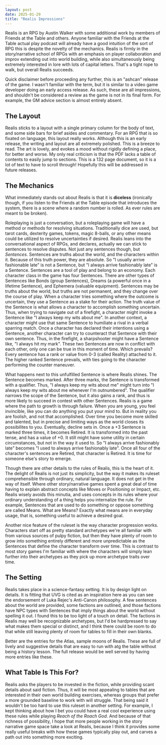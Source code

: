 ```yaml
---
layout: post
date: 2025-01-29
title: "Realis Impressions"
---
```

Realis is an RPG by Austin Walker with some additional work by members of Friends at the Table and others. Anyone familiar with the Friends at the Table actual play podcast will already have a good intuition of the sort of RPG this is despite the novelty of the mechanics. Realis is firmly in the story/narrative school of RPGs with an emphasis on player collaboration and improv extending out into world building, while also simultaneously being extremely interested in lore with lots of capital letters. That's a tight rope to walk, but overall Realis succeeds.

Quick disclaimer before proceeding any further, this is an "ashcan" release of the game. I wasn't familiar with the term, but it is similar to a video game developer doing an early access release. As such, these are all impressions, and shouldn't be considered a review as the game is not in its final form. For example, the GM advice section is almost entirely absent.

## The Layout

Realis sticks to a layout with a single primary column for the body of text, and some side bars for brief asides and commentary. For an RPG that is so fixated on language, this layout really works. Although this is an early release, the writing and layout are all extremely polished. This is a breeze to read. The art is lovely, and evokes a mood without rigidly defining a place, for better and worse. My only real criticism is that the PDF lacks a table of contents to easily jump to sections. This is a 132 page document, so it is a lot of text to have to scroll through! Hopefully this will be addressed in future releases. 

## The Mechanics

What immediately stands out about Realis is that it is **diceless** (ironically though, if you listen to the Friends at the Table episode that introduces the system, there is a scene where a random number is rolled. As ever rules are meant to be broken).

Roleplaying is just a conversation, but a roleplaying game will have a method or methods for resolving situations. Traditionally dice are used, but tarot cards, dexterity games, tokens, magic 8-balls, or any other means could be utilized to resolve uncertainties if desired. Realis leans into the conversational aspect of RPGs, and declares, actually we can stick to sentences to resolve disputes. Not just any sentences though, but *Sentences*. Sentences are truths about the world, and the characters within it. Because of this truth power, they are absolute. So "I usually arrive fashionable late" is not a Sentence, but "I always arrive fashionably late" is a Sentence. Sentences are a tool of play and belong to an economy. Each character class in the game has four Sentences. There are other types of Sentences like Bonds (group Sentences), Dreams (a powerful once in a lifetime Sentence), and Ephemera (valuable equipment). Sentences may be truths about the world, but truths are not permanent, and they change over the course of play. When a character tries something where the outcome is uncertain, they use a Sentence as a stake for their action. The truth value of the Sentence is what allows a character to accomplish something uncertain. Thus, when trying to navigate out of a firefight, a character might invoke a Sentence like "I always keep my wits about me". In another context, a character might use that same Sentence to humiliate a rival in a verbal sparring match. Once a character has declared their intentions using a Sentence, another character can try to counteract that Sentence with their own sentence. Thus, in the firefight, a sharpshooter might have a Sentence like, "I always hit my mark". These two Sentences are now in conflict with each other, only one can be true in this moment of time. Which prevails? Every sentence has a rank or value from 0-3 (called Reality) attached to it. The higher ranked Sentence prevails, with ties going to the character performing the counter maneuver.

What happens next to this unfulfilled Sentence is where Realis shines. The Sentence becomes marked. After three marks, the Sentence is transformed with a qualifier. Thus, "I always keep my wits about me" might turn into "I always keep my wits about me whenever I'm outnumbered". The qualifier narrows the scope of the Sentence, but it also gains a rank, and thus is more likely to succeed in contest with other Sentences. Realis is a game where the path to growth is through failure. When you are young, you feel invincible, like you can do anything you put your mind to. But in reality you are foolish, and not that accomplished. Over time you become more skilled and talented, but in precise and limiting ways as the world closes its possibilites to you. Eventually, decline sets in. Once a +3 Sentence is marked three times, it becomes Retired. It is transformed into the past tense, and has a value of +0. It still might have some utility in certain circumstances, but not in the way it used to. So "I always arrive fashionably late" becomes "I used to always arrive fashionably late". Once all four of the character's sentences are Retired, that character is Retired. It is time for someone else's story to emerge.

Though there are other details to the rules of Realis, this is the heart of it. The delight of Realis is not just its simplicity, but the way it makes its ruleset comprehensible through ordinary, natural language. It does not get in the way of itself. Where other story/narrative games spent a great deal of time having to explain abstract concepts like Moves or Positioning or Impact, etc. Realis wisely avoids this minutia, and uses concepts in its rules where your ordinary understanding of a thing helps you internalize the rule. For example, Sentences that are used to do something or oppose something are called Means. What are Means? Exactly what means are in everyday usage, that is, something useful to achieve a desired goal.

Another nice feature of the ruleset is the way character progression works. Characters start off as pretty standard archetypes we're all familiar with from various sources of pulpy fiction, but then they have plenty of room to grow into something entirely different and more unpredictable as the Sentences that define the character transform over time. This is contrast to most story games I'm familiar with where the characters will simply lean further into their archetypes as they pick up more archetype traits over time.

## The Setting

Realis takes place in a science-fantasy setting. It is by design light on details. It is fitting that UVG is cited as an inspiration here as you can see the endorsement of Luka Rejec's Anti-Canon philosophy. A few sentences about the world are provided, some factions are outlined, and those factions have NPC types with Sentences that imply things about the world without spelling it out. I found this to be too light of a touch on detail. The factions in Realis may well be recognizable archetypes, but I'd be hardpressed to say what makes them special or distinct, and I think there could be room to do that while still leaving plenty of room for tables to fill in their own blanks.

Better are the entries for the Atlas, sample moons of Realis. These are full of lively and suggestive details that are easy to run with atg the table without being a history lesson. The full release would be well served by having more entries like these.

## What Table Is This For?

Realis asks the players to be invested in the fiction, while providing scant details about said fiction. Thus, it will be most appealing to tables that are interested in their own world building exercises, whereas groups that prefer a more grounded baseline to work with will struggle. That being said it wouldn't be too hard to use this ruleset in another setting. For example, I kept thinking about how I bet you could have a real cool experience using these rules while playing *Reach of the Roach God*. And because of that richness of possibility, I hope that more people working in the story narrative game space take a look at Realis, because I think it provides some really useful breaks with how these games typically play out, and carves a path out into something more exciting. 
